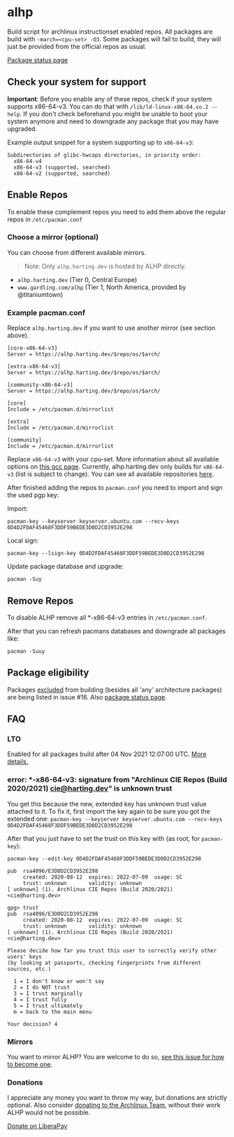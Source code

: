 # alhp

Build script for archlinux instructionset enabled repos. All packages are build with `-march=<cpu-set> -O3`. Some
packages will fail to build, they will just be provided from the official repos as usual.

[Package status page](https://alhp.anonfunc.dev/packages.html)

## Check your system for support

**Important**: Before you enable any of these repos, check if your system supports x86-64-v3. You can do that
with `/lib/ld-linux-x86-64.so.2 --help`. If you don't check beforehand you might be unable to boot your system anymore
and need to downgrade any package that you may have upgraded.

Example output snippet for a system supporting up to `x86-64-v3`:

```
Subdirectories of glibc-hwcaps directories, in priority order:
  x86-64-v4
  x86-64-v3 (supported, searched)
  x86-64-v2 (supported, searched)
```

## Enable Repos

To enable these complement repos you need to add them above the regular repos in `/etc/pacman.conf`

### Choose a mirror (optional)

You can choose from different available mirrors.
> Note: Only `alhp.harting.dev` is hosted by ALHP directly.

- `alhp.harting.dev` (Tier 0, Central Europe)
- `www.gardling.com/alhp` (Tier 1, North America, provided by @titaniumtown)

### Example pacman.conf

Replace `alhp.harting.dev` if you want to use another mirror (see section above).

```editorconfig
[core-x86-64-v3]
Server = https://alhp.harting.dev/$repo/os/$arch/

[extra-x86-64-v3]
Server = https://alhp.harting.dev/$repo/os/$arch/

[community-x86-64-v3]
Server = https://alhp.harting.dev/$repo/os/$arch/

[core]
Include = /etc/pacman.d/mirrorlist

[extra]
Include = /etc/pacman.d/mirrorlist

[community]
Include = /etc/pacman.d/mirrorlist
```

Replace `x86-64-v3` with your cpu-set. More information about all available options on [this gcc page](https://gcc.gnu.org/onlinedocs/gcc/x86-Options.html).
Currently, alhp.harting.dev only builds for `x86-64-v3` (list is subject to change).
You can see all available repositories [here](https://alhp.harting.dev/). 

After finished adding the repos to `pacman.conf` you need to import and sign the used pgp key:

Import:
```
pacman-key --keyserver keyserver.ubuntu.com --recv-keys 0D4D2FDAF45468F3DDF59BEDE3D0D2CD3952E298
```

Local sign:

```
pacman-key --lsign-key 0D4D2FDAF45468F3DDF59BEDE3D0D2CD3952E298
```

Update package database and upgrade:

```
pacman -Suy
```

## Remove Repos

To disable ALHP remove all *-x86-64-v3 entries in `/etc/pacman.conf`.

After that you can refresh pacmans databases and downgrade all packages like:

```
pacman -Suuy
```

## Package eligibility

Packages [excluded](https://www.reddit.com/r/archlinux/comments/oflged/alhp_archlinux_recompiled_for_x8664v3_experimental/h4fkinu?utm_source=share&utm_medium=web2x&context=3)
from building (besides all 'any' architecture packages) are being listed in issue #16.
Also [package status page](https://alhp.anonfunc.dev/packages.html).

## FAQ

### LTO

Enabled for all packages build after 04 Nov 2021 12:07:00
UTC. [More details.](https://git.harting.dev/anonfunc/ALHP.GO/issues/52)

### error: *-x86-64-v3: signature from "Archlinux CIE Repos (Build 2020/2021) <cie@harting.dev>" is unknown trust

You get this because the new, extended key has unknown trust value attached to it. To fix it, first import the key again
to be sure you got the extended one:
`pacman-key --keyserver keyserver.ubuntu.com --recv-keys 0D4D2FDAF45468F3DDF59BEDE3D0D2CD3952E298`

After that you just have to set the trust on this key with (as root, for `pacman-key`):

```
pacman-key --edit-key 0D4D2FDAF45468F3DDF59BEDE3D0D2CD3952E298

pub  rsa4096/E3D0D2CD3952E298
     created: 2020-08-12  expires: 2022-07-09  usage: SC  
     trust: unknown       validity: unknown
[ unknown] (1). Archlinux CIE Repos (Build 2020/2021) <cie@harting.dev>

gpg> trust
pub  rsa4096/E3D0D2CD3952E298
     created: 2020-08-12  expires: 2022-07-09  usage: SC  
     trust: unknown       validity: unknown
[ unknown] (1). Archlinux CIE Repos (Build 2020/2021) <cie@harting.dev>

Please decide how far you trust this user to correctly verify other users' keys
(by looking at passports, checking fingerprints from different sources, etc.)

  1 = I don't know or won't say
  2 = I do NOT trust
  3 = I trust marginally
  4 = I trust fully
  5 = I trust ultimately
  m = back to the main menu

Your decision? 4
````

### Mirrors

You want to mirror ALHP? You are welcome to do
so, [see this issue for how to become one](https://git.harting.dev/anonfunc/ALHP.GO/issues/38#issuecomment-744).

### Donations

I appreciate any money you want to throw my way, but donations are strictly optional. Also
consider [donating to the Archlinux Team](https://archlinux.org/donate/), without their work ALHP would not be possible.

[Donate on LiberaPay](https://liberapay.com/anonfunc/)